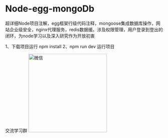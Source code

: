 # Node-egg-mongoDb
超详细Node项目注解，egg框架行级代码注释，mongoose集成数据库操作，网站企业级安全，nginx代理服务，redis数据缓。涉及权限管理，用户登录到登出的闭环，为node学习以及深入研究作为开放初衷

1、下载项目运行 npm install
2、npm run dev 运行项目

交流学习群
<img src="https://user-images.githubusercontent.com/68006069/117257169-2aac9d80-ae7e-11eb-9d10-6dcc6c2cf56f.jpg" width="250" height="250" alt="微信"/><br/>
